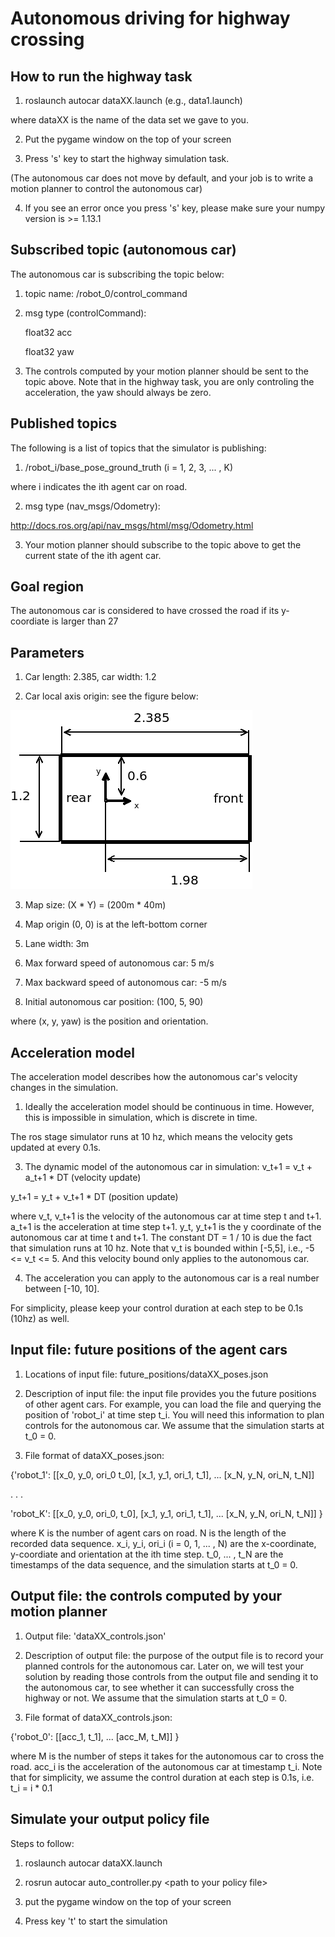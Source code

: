 # Autonomous driving for highway crossing

## How to run the highway task

1. roslaunch autocar dataXX.launch (e.g., data1.launch)

where dataXX is the name of the data set we gave to you.

2. Put the pygame window on the top of your screen

3. Press 's' key to start the highway simulation task. 

(The autonomous car does not move by default, and your job is to write a motion planner to control the autonomous car)

4. If you see an error once you press 's' key, please make sure your
numpy version is >= 1.13.1

## Subscribed topic (autonomous car)

The autonomous car is subscribing the topic below:

1. topic name: /robot_0/control_command

2. msg type (controlCommand): 

    float32 acc

    float32 yaw

3. The controls computed by your motion planner should be sent to the topic above. 
Note that in the highway task, you are only controling the acceleration, the yaw should always be zero.

## Published topics

The following is a list of topics that the simulator is publishing:

1. /robot_i/base_pose_ground_truth (i = 1, 2, 3, ... , K)

where i indicates the ith agent car on road.

2. msg type (nav_msgs/Odometry):

http://docs.ros.org/api/nav_msgs/html/msg/Odometry.html

3. Your motion planner should subscribe to the topic above to get the current state of the ith agent car.

## Goal region

The autonomous car is considered to have crossed the road if its y-coordiate is larger than 27 

## Parameters

1. Car length: 2.385, car width: 1.2

2. Car local axis origin: see the figure below:

![alt text](figs/car_params.png)

3. Map size: (X * Y) = (200m * 40m)

4. Map origin (0, 0) is at the left-bottom corner

5. Lane width: 3m

6. Max forward speed of autonomous car: 5 m/s

7. Max backward speed of autonomous car: -5 m/s

8. Initial autonomous car position: (100, 5, 90)

where (x, y, yaw) is the position and orientation.

## Acceleration model

The acceleration model describes how the autonomous car's velocity changes in the
simulation.

1. Ideally the acceleration model should be continuous in time. However,
this is impossible in simulation, which is discrete in time.

The ros stage simulator runs at 10 hz, which means the velocity gets
updated at every 0.1s.

3. The dynamic model of the autonomous car in simulation: 
v_t+1 = v_t + a_t+1 * DT (velocity update)

y_t+1 = y_t + v_t+1 * DT (position update)

where v_t, v_t+1 is the velocity of the autonomous car at time step t and t+1. 
a_t+1 is the acceleration at time step t+1. 
y_t, y_t+1 is the y coordinate of the autonomous car at time t and t+1.
The constant DT = 1 / 10 is due the fact that simulation
runs at 10 hz. Note that v_t is bounded within [-5,5], i.e.,
-5 <= v_t <= 5. And this velocity bound only applies to the autonomous car.

4. The acceleration you can apply to the autonomous car is a real number
between [-10, 10].

For simplicity, 
please keep your control duration at each step to be 0.1s (10hz) as well.

## Input file: future positions of the agent cars

1. Locations of input file: future_positions/dataXX_poses.json 

2. Description of input file: the input file provides you the future positions of other agent
cars. For example, you can load the file and querying the position of 'robot_i'
at time step t_i.
You will need this information to plan controls for the autonomous car.
We assume that the simulation starts at t_0 = 0.

3. File format of dataXX_poses.json:

{'robot_1': [[x_0, y_0, ori_0 t_0], 
              [x_1, y_1, ori_1, t_1],
              ... 
              [x_N, y_N, ori_N, t_N]]

 .
 .
 .

 'robot_K': [[x_0, y_0, ori_0, t_0], 
              [x_1, y_1, ori_1, t_1],
              ... 
              [x_N, y_N, ori_N, t_N]]
}

where K is the number of agent cars on road. N is the length of the recorded data sequence.
x_i, y_i, ori_i (i = 0, 1, ... , N) are the x-coordinate, y-coordiate and orientation at 
the ith time step.
t_0, ... , t_N are the timestamps of the data sequence, and the simulation starts at t_0 = 0.


## Output file: the controls computed by your motion planner 

1. Output file: 'dataXX_controls.json' 

2. Description of output file: the purpose of the output file is to record your planned controls for the autonomous car.
Later on, we will test your solution by reading those controls from the output file and sending
it to the autonomous car, to see whether it can successfully cross the highway or not. We assume that the simulation starts at t_0 = 0.

3. File format of dataXX_controls.json:

{'robot_0': [[acc_1, t_1],
              ... 
             [acc_M, t_M]]
}

where M is the number of steps it takes for the autonomous car to cross the road. acc_i is the 
acceleration of the autonomous car at timestamp t_i.
Note that for simplicity, we assume the control duration at each step is 0.1s, 
i.e. t_i = i * 0.1

## Simulate your output policy file

Steps to follow:

1. roslaunch autocar dataXX.launch

2. rosrun autocar auto_controller.py \<path to your policy file\>

3. put the pygame window on the top of your screen

4. Press key 't' to start the simulation
